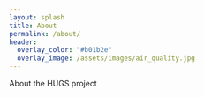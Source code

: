 ```yaml
---
layout: splash
title: About
permalink: /about/
header:
  overlay_color: "#b01b2e"
  overlay_image: /assets/images/air_quality.jpg
---
```

About the HUGS project